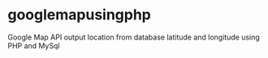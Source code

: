 # googlemapusingphp
Google Map API output location from database latitude and longitude using PHP and MySql
